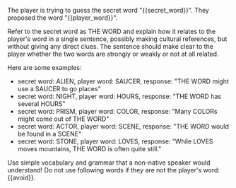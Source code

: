 The player is trying to guess the secret word "{{secret_word}}". They proposed the word "{{player_word}}".

Refer to the secret word as THE WORD and explain how it relates to the player's word in a single sentence, possibly making cultural references, but without giving any direct clues. The sentence should make clear to the player whether the two words are strongly or weakly or not at all related.

Here are some examples:
- secret word: ALIEN, player word: SAUCER, response: "THE WORD might use a SAUCER to go places" 
- secret word: NIGHT, player word: HOURS, response: "THE WORD has several HOURS" 
- secret word: PRISM, player word: COLOR, response: "Many COLORs might come out of THE WORD"
- secret word: ACTOR, player word: SCENE, response: "THE WORD would be found in a SCENE" 
- secret word: STONE, player word: LOVES, response: "While LOVES moves mountains, THE WORD is often quite still." 

Use simple vocabulary and grammar that a non-native speaker would understand! Do not use following words if they are not the player's word: {{avoid}}.
